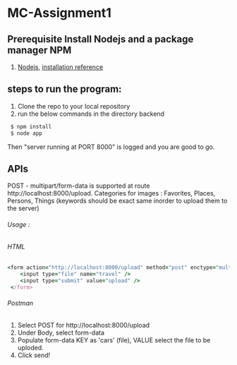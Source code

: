 # MC-Assignment1

## Prerequisite Install Nodejs and a package manager NPM
1. [Nodejs](https://nodejs.org/en/), [installation reference](https://radixweb.com/blog/installing-npm-and-nodejs-on-windows-and-mac)

## steps to run the program:
1. Clone the repo to your local repository
2. run the below commands in the directory backend

```ruby
 $ npm install
 $ node app
```


Then "server running at PORT 8000" is logged and you are good to go.


## APIs

POST - multipart/form-data is supported at route http://localhost:8000/upload.
Categories for images : Favorites, Places, Persons, Things  (keywords should be exact same inorder to upload them to the server)

###### Usage : 

###### HTML 
```ruby
<form action="http://localhost:8000/upload" method="post" enctype="multipart/form-data">
    <input type="file" name="travel" />
    <input type="submit" value="upload" />
 </form>
```
###### Postman
1. Select POST for http://localhost:8000/upload
2. Under Body, select form-data
3. Populate form-data KEY as 'cars' (file), VALUE select the file to be uploded.
4. Click send!

